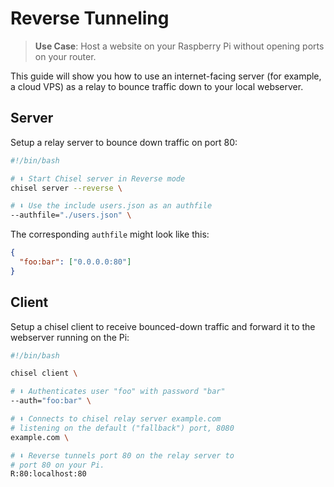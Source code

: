 # Reverse Tunneling

> **Use Case**: Host a website on your Raspberry Pi without opening ports on your router.

This guide will show you how to use an internet-facing server (for example, a cloud VPS) as a relay to bounce traffic down to your local webserver.

## Server

Setup a relay server to bounce down traffic on port 80:

```bash
#!/bin/bash

# ⬇️ Start Chisel server in Reverse mode
chisel server --reverse \

# ⬇️ Use the include users.json as an authfile
--authfile="./users.json" \
```

The corresponding `authfile` might look like this:

```json
{
  "foo:bar": ["0.0.0.0:80"]
}
```

## Client

Setup a chisel client to receive bounced-down traffic and forward it to the webserver running on the Pi:

```bash
#!/bin/bash

chisel client \

# ⬇️ Authenticates user "foo" with password "bar"
--auth="foo:bar" \

# ⬇️ Connects to chisel relay server example.com
# listening on the default ("fallback") port, 8080
example.com \

# ⬇️ Reverse tunnels port 80 on the relay server to
# port 80 on your Pi.
R:80:localhost:80
```
